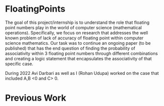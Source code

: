 # FloatingPoints

The goal of this project/internship is to understand the role that floating point numbers play in the world of computer science (mathematical operations). Specifically, we focus on research that addresses the well known problem of lack of accuracy of floating point within computer science mathematics. Our task was to continue an ongoing paper (to be published) that has the end question of finding the probability of associativity within 3 floating point numbers through different combinations and creating a logic statement that encapsulates the associativity of that specific case.

During 2022 Avi Darbari as well as I (Rohan Udupa) worked on the case that included A,B <0 and C> 0.

# Previous Work




